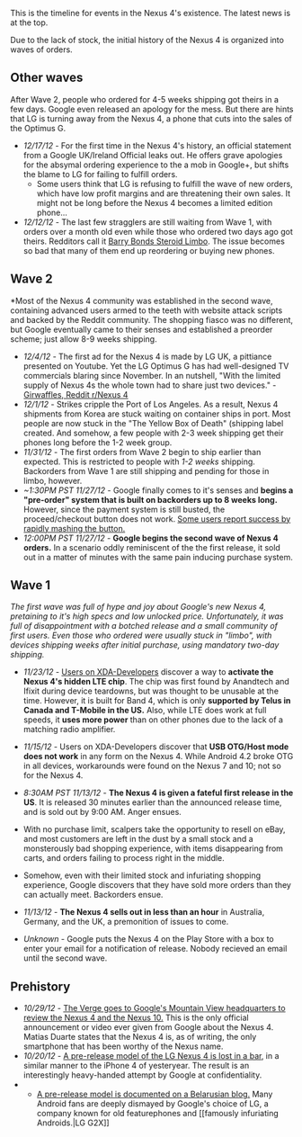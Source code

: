 This is the timeline for events in the Nexus 4's existence. The latest news is at the top.

Due to the lack of stock, the initial history of the Nexus 4 is organized into waves of orders.

## Other waves

After Wave 2, people who ordered for 4-5 weeks shipping got theirs in a few days. Google even released an apology for the mess. But there are hints that LG is turning away from the Nexus 4, a phone that cuts into the sales of the Optimus G.

* *12/17/12* - For the first time in the Nexus 4's history, an official statement from a Google UK/Ireland Official leaks out. He offers grave apologies for the absymal ordering experience to the a mob in Google+, but shifts the blame to LG for failing to fulfill orders. 
  * Some users think that LG is refusing to fulfill the wave of new orders, which have low profit margins and are threatening their own sales. It might not be long before the Nexus 4 becomes a limited edition phone...
* *12/12/12* - The last few stragglers are still waiting from Wave 1, with orders over a month old even while those who ordered two days ago got theirs.  Redditors call it [Barry Bonds Steroid Limbo](http://www.reddit.com/r/nexus4/comments/14scu8/nexus_4_order_1_month_old/c7g00e1). The issue becomes so bad that many of them end up reordering or buying new phones.

## Wave 2

*Most of the Nexus 4 community was established in the second wave, containing advanced users armed to the teeth with website attack scripts and backed by the Reddit community. The shopping fiasco was no different, but Google eventually came to their senses and established a preorder scheme; just allow 8-9 weeks shipping.

* *12/4/12* - The first ad for the Nexus 4 is made by LG UK, a pittiance presented on Youtube. Yet the LG Optimus G has had well-designed TV commercials blaring since November. In an nutshell, "With the limited supply of Nexus 4s the whole town had to share just two devices." - [Girwaffles, Reddit r/Nexus 4](http://www.reddit.com/r/nexus4/comments/14awhy/nexus_4_ad_by_lg_uk/c7bfljs)
* *12/1/12* - Strikes cripple the Port of Los Angeles. As a result, Nexus 4 shipments from Korea are stuck waiting on container ships in port. Most people are now stuck in the "The Yellow Box of Death" (shipping label created. And somehow, a few people with 2-3 week shipping get their phones long before the 1-2 week group. 
* *11/31/12* - The first orders from Wave 2 begin to ship earlier than expected. This is restricted to people with *1-2 weeks* shipping. Backorders from Wave 1 are still shipping and pending for those in limbo, however.
* *~1:30PM PST 11/27/12* - Google finally comes to it's senses and **begins a "pre-order" system that is built on backorders up to 8 weeks long.** However, since the payment system is still busted, the proceed/checkout button does not work. [Some users report success by rapidly mashing the button.](http://www.reddit.com/r/nexus4/comments/13vvi2/official_nexus_4_round_2_order_thread/c77o2h5)
* *12:00PM PST 11/27/12* - **Google begins the second wave of Nexus 4 orders.** In a scenario oddly reminiscent of the the first release, it sold out in a matter of minutes with the same pain inducing purchase system.

## Wave 1

*The first wave was full of hype and joy about Google's new Nexus 4, pretaining to it's high specs and low unlocked price. Unfortunately, it was full of disappointment with a botched release and a small community of first users. Even those who ordered were usually stuck in "limbo", with devices shipping weeks after initial purchase, using mandatory two-day shipping.*

* *11/23/12* - [Users on XDA-Developers](http://forum.xda-developers.com/showthread.php?t=2007943) discover a way to **activate the Nexus 4's hidden LTE chip**. The chip was first found by Anandtech and Ifixit during device teardowns, but was thought to be unusable at the time. However, it is built for Band 4, which is only **supported by Telus in Canada and T-Mobile in the US.** Also, while LTE does work at full speeds, it **uses more power** than on other phones due to the lack of a matching radio amplifier.

* *11/15/12* - Users on XDA-Developers discover that **USB OTG/Host mode does not work** in any form on the Nexus 4. While Android 4.2 broke OTG in all devices, workarounds were found on the Nexus 7 and 10; not so for the Nexus 4.

* *8:30AM PST 11/13/12* - **The Nexus 4 is given a fateful first release in the US**. It is released 30 minutes earlier than the announced release time, and is sold out by 9:00 AM. Anger ensues.
* With no purchase limit, scalpers take the opportunity to resell on eBay, and most customers are left in the dust by a small stock and a monsterously bad shopping experience, with items disappearing from carts, and orders failing to process right in the middle.
* Somehow, even with their limited stock and infuriating shopping experience, Google discovers that they have sold more orders than they can actually meet. Backorders ensue.
* *11/13/12* - **The Nexus 4 sells out in less than an hour** in Australia, Germany, and the UK, a premonition of issues to come. 
* *Unknown* - Google puts the Nexus 4 on the Play Store with a box to enter your email for a notification of release. Nobody recieved an email until the second wave.

## Prehistory

* *10/29/12* - [The Verge goes to Google's Mountain View headquarters to review the Nexus 4 and the Nexus 10.](https://www.youtube.com/watch?v=66-4uMQqerA) This is the only official announcement or video ever given from Google about the Nexus 4. Matias Duarte states that the Nexus 4 is, as of writing, the only smartphone that has been worthy of the Nexus name. 
* *10/20/12* - [A pre-release model of the LG Nexus 4 is lost in a bar](http://www.wired.com/gadgetlab/2012/10/drinking-establishment-check-highly-anticipated-mobile-phone-release-check-lost-phone-check/), in a similar manner to the iPhone 4 of yesteryear. The result is an interestingly heavy-handed attempt by Google at confidentiality.
* - [A pre-release model is documented on a Belarusian blog.](http://tech.onliner.by/2012/10/12/lg-nexus-4-review/) Many Android fans are deeply dismayed by Google's choice of LG, a company known for old featurephones and [[famously infuriating Androids.|LG G2X]]
